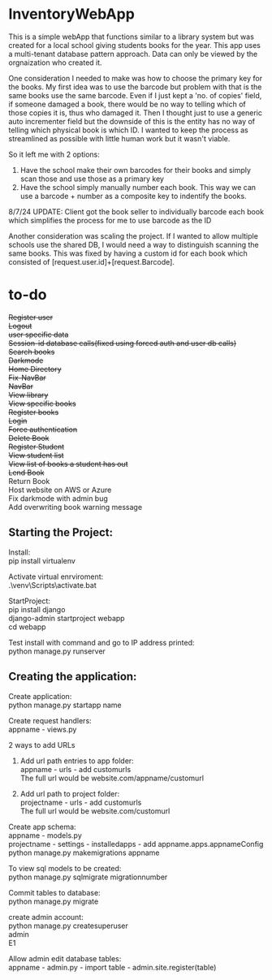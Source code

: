 # InventoryWebApp
This is a simple webApp that functions similar to a library system but was created for a local school giving students books for the year. This app uses a multi-tenant database pattern approach. Data can only be viewed by the orgnaization who created it. 

One consideration I needed to make was how to choose the primary key for the books. My first idea was to use the barcode but problem with that is the same books use the same barcode. Even if I just kept a 'no. of copies' field, if someone damaged a book, there would be no way to telling which of those copies it is, thus who damaged it. Then I thought just to use a generic auto incrementer field but the downside of this is the entity has no way of telling which physical book is which ID. I wanted to keep the process as streamlined as possible with little human work but it wasn't viable.

So it left me with 2 options:
1. Have the school make their own barcodes for their books and simply scan those and use those as a primary key
2. Have the school simply manually number each book. This way we can use a barcode + number as a composite key to indentify the books.

8/7/24 UPDATE: Client got the book seller to individually barcode each book which simplifies the process for me to use barcode as the ID

Another consideration was scaling the project. If I wanted to allow multiple schools use the shared DB, I would need a way to distinguish scanning the same books. This was fixed by having a custom id for each book which consisted of [request.user.id]+[request.Barcode].


# to-do
~~Register user~~\
~~Logout~~\
~~user specific data~~\
~~Session-id database calls(fixed using forced auth and user db calls)~~\
~~Search books~~\
~~Darkmode~~\
~~Home Directory~~\
~~Fix-NavBar~~\
~~NavBar~~\
~~View library~~\
~~View specific books~~\
~~Register books~~\
~~Login~~\
~~Force authentication~~\
~~Delete Book~~\
~~Register Student~~\
~~View student list~~\
~~View list of books a student has out~~\
~~Lend Book~~\
Return Book\
Host website on AWS or Azure\
Fix darkmode with admin bug\
Add overwriting book warning message
## Starting the Project:
Install:\
pip install virtualenv

Activate virtual enrviroment:\
.\venv\Scripts\activate.bat

StartProject:\
pip install django\
django-admin startproject webapp\
cd webapp

Test install with command and go to IP address printed:\
python manage.py runserver

## Creating the application:
Create application:\
python manage.py startapp name

Create request handlers:\
appname - views.py

2 ways to add URLs
1.  Add url path entries to app folder:\
    appname - urls - add customurls\
    The full url would be website.com/appname/customurl
    
2.  Add url path to project folder:\
    projectname - urls - add customurls\
    The full url would be website.com/customurl

Create app schema:\
appname - models.py\
projectname - settings - installedapps - add appname.apps.appnameConfig\
python manage.py makemigrations appname

To view sql models to be created:\
python manage.py sqlmigrate migrationnumber

Commit tables to database:\
python manage.py migrate

create admin account:\
python manage.py createsuperuser\
admin\
E1

Allow admin edit database tables:\
appname - admin.py - import table - admin.site.register(table)
